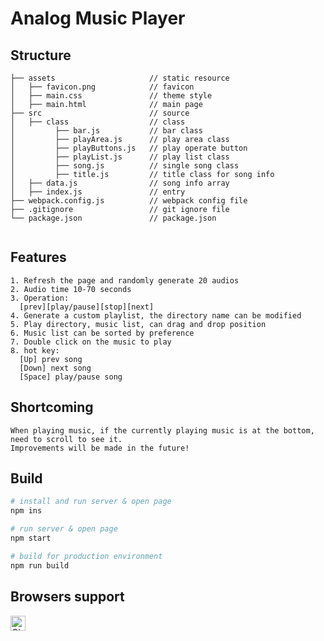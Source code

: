 # Analog Music Player

## Structure
```
├── assets                     // static resource
│   ├── favicon.png            // favicon
│   ├── main.css               // theme style
│   ├── main.html              // main page
├── src                        // source
│   ├── class                  // class
│         ├── bar.js           // bar class
│         ├── playArea.js      // play area class
│         ├── playButtons.js   // play operate button
│         ├── playList.js      // play list class
│         ├── song.js          // single song class
│         ├── title.js         // title class for song info
│   ├── data.js                // song info array
│   ├── index.js               // entry
├── webpack.config.js          // webpack config file
├── .gitignore                 // git ignore file
└── package.json               // package.json


```
## Features

```
1. Refresh the page and randomly generate 20 audios
2. Audio time 10-70 seconds
3. Operation:
  [prev][play/pause][stop][next]
4. Generate a custom playlist, the directory name can be modified
5. Play directory, music list, can drag and drop position
6. Music list can be sorted by preference
7. Double click on the music to play
8. hot key:
  [Up] prev song
  [Down] next song
  [Space] play/pause song
```

## Shortcoming

```
When playing music, if the currently playing music is at the bottom, need to scroll to see it.
Improvements will be made in the future!
```

## Build

```bash
# install and run server & open page
npm ins

# run server & open page
npm start

# build for production environment
npm run build
```

## Browsers support

[<img src="https://raw.githubusercontent.com/alrra/browser-logos/master/src/chrome/chrome_48x48.png" alt="Chrome" width="24px" height="24px" />](http://godban.github.io/browsers-support-badges/)
